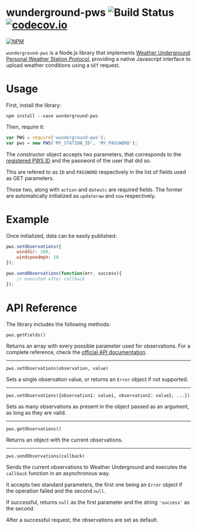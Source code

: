 # wunderground-pws ![Build Status](https://travis-ci.org/fauria/wunderground-pws.svg?branch=master) [![codecov.io](https://codecov.io/github/fauria/wunderground-pws/coverage.svg?branch=master)](https://codecov.io/github/fauria/wunderground-pws?branch=master)

[![NPM](https://nodei.co/npm/wunderground-pws.png)](https://nodei.co/npm/wunderground-pws/)

`wunderground-pws` is a Node.js library that implements [Weather Underground Personal Weather Station Protocol](http://wiki.wunderground.com/index.php/PWS_-_Upload_Protocol), providing a native Javascript interface to upload weather conditions using a `GET` request.

# Usage
First, install the library:

`npm install --save wunderground-pws`

Then, require it:

```javascript
var PWS = require('wunderground-pws');
var pws = new PWS('MY_STATION_ID', 'MY_PASSWORD');
```

The constructor object accepts two parameters, that corresponds to the [registered PWS ID](http://www.wunderground.com/personal-weather-station/signup) and the password of the user that did so.

This are refered to as `ID` and `PASSWORD` respectively in the list of fields used as GET parameters. 

Those two, along with `action` and `dateutc` are required fields. The former are automatically initialized as `updateraw` and `now` respectively.

# Example
Once initialized, data can be easily published:

```javascript
pws.setObservations({
	winddir: 180,
	windspeedmph: 10
});

pws.sendObservations(function(err, success){
	// executed after callback
});
```

# API Reference
The library includes the following methods:

`pws.getFields()`

Returns an array with every possible parameter used for observations. For a complete reference, check the [official API documentation](http://wiki.wunderground.com/index.php/PWS_-_Upload_Protocol).

---

`pws.setObservations(observation, value)`

Sets a single observation value, or returns an `Error` object if not supported.

---

`pws.setObservations({observation1: value1, observation2: value2, ...})`

Sets as many observations as present in the object passed as an argument, as long as they are valid.

---

`pws.getObservations()`

Returns an object with the current observations.

---

`pws.sendObservations(callback)`

Sends the current observations to Weather Underground and executes the `callback` function in an asynchronous way.

It accepts two standard parameters, the first one being an `Error` object if the operation failed and the second `null`. 

If successful, returns `null` as the first parameter and the string `'success'` as the second.

After a successful request, the observations are set as default.